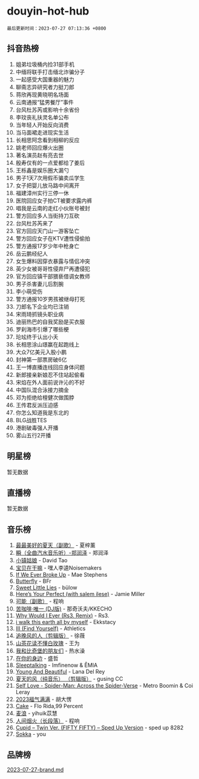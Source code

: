 # douyin-hot-hub

`最后更新时间：2023-07-27 07:13:36 +0800`

## 抖音热榜

1. 姐弟垃圾桶内捡31部手机
1. 中缅将联手打击缅北诈骗分子
1. 一起感受大国重器的魅力
1. 聊斋志异研究者力挺刀郎
1. 蒋欣再现黄晓明名场面
1. 云南通报“猛男餐厅”事件
1. 台风杜苏芮或影响十余省份
1. 李玟丧礼扶灵名单公布
1. 当年轻人开始反向消费
1. 当马面裙走进现实生活
1. 长相思阿念看到相柳的反应
1. 姚老师回应爆火出圈
1. 著名演员赵有亮去世
1. 殷寿仅有的一点爱都给了姜后
1. 王栎鑫是娱乐圈大漏勺
1. 男子1天7次用假币骗卖瓜学生
1. 女子把婴儿放马路中间离开
1. 福建漳州实行三停一休
1. 医院回应女子拍CT被要求露内裤
1. 唱我是云南的走红小伙账号被封
1. 警方回应多人当街持刀互砍
1. 台风杜苏芮来了
1. 官方回应天门山一游客坠亡
1. 警方回应女子在KTV遭性侵偷拍
1. 警方通报17岁少年中枪身亡
1. 岳云鹏经纪人
1. 女生爆料因穿衣暴露与情侣冲突
1. 英少女被哥哥性侵弃尸再遭侵犯
1. 官方回应镇干部猥亵借调女教师
1. 男子杀害妻儿后割腕
1. 李小萌受伤
1. 警方通报10岁男孩被继母打死
1. 刀郎名下企业均已注销
1. 宋雨琦抓镜头职业病
1. 迪丽热巴的自我奖励是买衣服
1. 罗刹海市引爆了哪些梗
1. 玱玹终于认出小夭
1. 长相思涂山璟赢在起跑线上
1. 大众7亿美元入股小鹏
1. 封神第一部票房破6亿
1. 王一博直播连线回应身体问题
1. 新郎接亲新娘忍不住站起偷看
1. 宋焰在外人面前说许沁的不好
1. 中国队混合泳接力摘金
1. 邓为拒绝给檀健次做围脖
1. 王传君反派压迫感
1. 你怎么知道我是东北的
1. BLG战胜TES
1. 港剧破毒强人开播
1. 雾山五行2开播

## 明星榜

暂无数据

## 直播榜

暂无数据

## 音乐榜

1. [最最美好的夏天（副歌）](https://sf3-cdn-tos.douyinstatic.com/obj/tos-cn-ve-2774/o4FMghDLZkPIkCutdrsXlbTHcaZztBfeCp9AFS) - 夏梓薰
1. [瞬（全曲汽水音乐听）-郑润泽](https://sf6-cdn-tos.douyinstatic.com/obj/tos-cn-ve-2774/o4Vb9eJZClCZTnRQYy0BRSeHGrDtrkrQgIBvQt) - 郑润泽
1. [小镇姑娘](https://sf6-cdn-tos.douyinstatic.com/obj/tos-cn-ve-2774/1ee4fa49917d4e9e8f06512cc6e778d9) - David Tao
1. [宝贝在干嘛](https://sf6-cdn-tos.douyinstatic.com/obj/tos-cn-ve-2774/okW4hBCfJI5B2ZEgTCtikhMW7IafzNrBQIYkpJ) - 嘿人李逵Noisemakers
1. [If We Ever Broke Up](https://sf6-cdn-tos.douyinstatic.com/obj/tos-cn-ve-2774/o8onj5HDk0ImtBmO0URBfeyCDXQJMYkQ1gb8Zy) - Mae Stephens
1. [Butterfly](https://sf6-cdn-tos.douyinstatic.com/obj/tos-cn-ve-2774/oIw3zNLcWhUhUDWqtQxQfAx6IXsSBzbyCg7CM0) - BFr
1. [Sweet Little Lies](https://sf6-cdn-tos.douyinstatic.com/obj/tos-cn-ve-2774/cebdd23e942a452c84c197b17c22ac7a) - bülow
1. [Here’s Your Perfect (with salem ilese)](https://sf3-cdn-tos.douyinstatic.com/obj/tos-cn-ve-2774/076b1576c6c546598f803fe53da388a7) - Jamie Miller
1. [可能（副歌）](https://sf6-cdn-tos.douyinstatic.com/obj/tos-cn-ve-2774/cde1731888894259b333569393c2fb51) - 程响
1. [苦咖啡·唯一 (DJ版)](https://sf6-cdn-tos.douyinstatic.com/obj/tos-cn-ve-2774/oohZWXUzNXlh9bzpBgNUfJCQHGILwWgDBaejQt) - 那奇沃夫/KKECHO
1. [Why Would I Ever (Rs3. Remix)](https://sf3-cdn-tos.douyinstatic.com/obj/tos-cn-ve-2774/oQNX0xZhO8IXeCRjCJQUZzkfQNLi2ItDAzEBgz) - Rs3.
1. [i walk this earth all by myself](https://sf3-cdn-tos.douyinstatic.com/obj/tos-cn-ve-2774/c751e38547b548b389ff6e1b9203b1de) - Ekkstacy
1. [III (Find Yourself)](https://sf3-cdn-tos.douyinstatic.com/obj/tos-cn-ve-2774/3b9e482a6da74de29fd5e2440e4373b4) - Athletics
1. [追晚风的人（剪辑版）](https://sf3-cdn-tos.douyinstatic.com/obj/tos-cn-ve-2774/560835060af84ac29cd5c12e2a98f7eb) - 徐薇
1. [山茶花读不懂白玫瑰](https://sf3-cdn-tos.douyinstatic.com/obj/tos-cn-ve-2774/osfn8B7DktrRHEPJgPCfDbw7QDQEkwC16BxZg9) - 王为
1. [我和比奇堡的朋友们](https://sf6-cdn-tos.douyinstatic.com/obj/tos-cn-ve-2774/f0505db981ea4a6d91453a15924a82aa) - 热水澡
1. [在你的身边](https://sf3-cdn-tos.douyinstatic.com/obj/tos-cn-ve-2774/9dce2ee6c9f84c17a6d68458730d7ae8) - 盛哲
1. [Sleeptalking](https://sf6-cdn-tos.douyinstatic.com/obj/tos-cn-ve-2774/f23bc60230804ede98a163e1926e0857) - Imfinenow & ÊMIA
1. [Young And Beautiful](https://sf6-cdn-tos.douyinstatic.com/obj/tos-cn-ve-2774/3ca6987c98c947768abb9cce3ee5530c) - Lana Del Rey
1. [夏天的风（纯音乐） （剪辑版）](https://sf3-cdn-tos.douyinstatic.com/obj/tos-cn-ve-2774/oUzLjBZZFQAoNRmGokEeD5zfQCObp6UeFAnTa6) - gusing CC
1. [Self Love - Spider-Man: Across the Spider-Verse](https://sf6-cdn-tos.douyinstatic.com/obj/tos-cn-ve-2774/o8YzagIFYnO2FNIznDQzpeeLfrdCVAbYDDaLoS) - Metro Boomin & Coi Leray
1. [2023福气满满](https://sf3-cdn-tos.douyinstatic.com/obj/tos-cn-ve-2774/ocebsi6kbCVkBMAcDJkqdZpBQMubYSQetK2gQn) - 胡大愣
1. [Cake](https://sf6-cdn-tos.douyinstatic.com/obj/tos-cn-ve-2774/3545db16eba4434c853ab891b2b752af) - Flo Rida,99 Percent
1. [麦浪](https://sf6-cdn-tos.douyinstatic.com/obj/tos-cn-ve-2774/872ff36b718445c6a3882ba18b546970) - yihuik苡慧
1. [人间烟火（长段落）](https://sf6-cdn-tos.douyinstatic.com/obj/tos-cn-ve-2774/eeb7f9f284d74db097f8341ace44bfa2) - 程响
1. [Cupid – Twin Ver. (FIFTY FIFTY) – Sped Up Version](https://sf6-cdn-tos.douyinstatic.com/obj/tos-cn-ve-2774/oMonQQ6t8nCfUnw44y8XBZkJytCgEBtWYebB2D) - sped up 8282
1. [Sokka](https://sf6-cdn-tos.douyinstatic.com/obj/tos-cn-ve-2774/b9c3e305c0474c898ce221c7aa498547) - you

## 品牌榜

[2023-07-27-brand.md](2023-07-27-brand.md)
